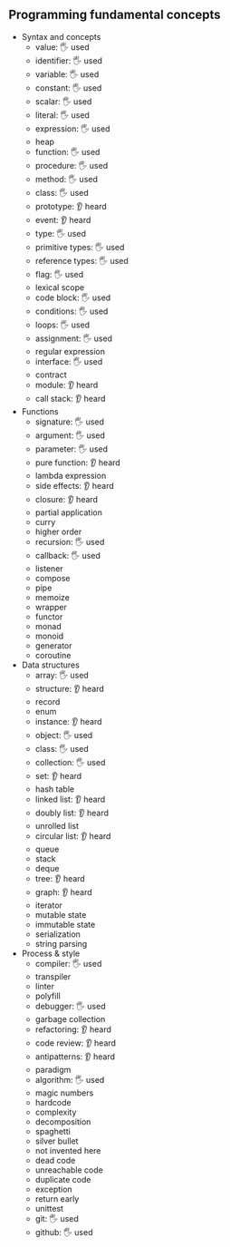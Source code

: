 ## Programming fundamental concepts

- Syntax and concepts
  - value: 🖐 used 
  - identifier: 🖐 used 
  - variable: 🖐 used 
  - constant: 🖐 used 
  - scalar: 🖐 used 
  - literal: 🖐 used 
  - expression: 🖐 used 
  - heap
  - function: 🖐 used 
  - procedure: 🖐 used 
  - method: 🖐 used 
  - class: 🖐 used 
  - prototype: 👂 heard
  - event: 👂 heard
  - type: 🖐 used 
  - primitive types: 🖐 used 
  - reference types: 🖐 used 
  - flag: 🖐 used 
  - lexical scope
  - code block: 🖐 used 
  - conditions: 🖐 used 
  - loops: 🖐 used 
  - assignment: 🖐 used 
  - regular expression
  - interface: 🖐 used
  - contract
  - module: 👂 heard
  - call stack: 👂 heard
- Functions
  - signature: 🖐 used 
  - argument: 🖐 used 
  - parameter: 🖐 used 
  - pure function: 👂 heard
  - lambda expression
  - side effects: 👂 heard
  - closure: 👂 heard
  - partial application
  - curry
  - higher order
  - recursion: 🖐 used 
  - callback: 🖐 used 
  - listener
  - compose
  - pipe
  - memoize
  - wrapper
  - functor
  - monad
  - monoid
  - generator
  - coroutine
- Data structures
  - array: 🖐 used 
  - structure: 👂 heard
  - record
  - enum
  - instance: 👂 heard
  - object: 🖐 used 
  - class: 🖐 used 
  - collection: 🖐 used
  - set: 👂 heard
  - hash table
  - linked list: 👂 heard
  - doubly list: 👂 heard
  - unrolled list
  - circular list: 👂 heard
  - queue
  - stack
  - deque
  - tree: 👂 heard
  - graph: 👂 heard
  - iterator
  - mutable state
  - immutable state
  - serialization
  - string parsing 
- Process & style
  - compiler: 🖐 used
  - transpiler
  - linter
  - polyfill
  - debugger: 🖐 used
  - garbage collection
  - refactoring: 👂 heard
  - code review: 👂 heard
  - antipatterns: 👂 heard
  - paradigm
  - algorithm: 🖐 used 
  - magic numbers
  - hardcode
  - complexity
  - decomposition
  - spaghetti
  - silver bullet
  - not invented here
  - dead code
  - unreachable code
  - duplicate code
  - exception
  - return early
  - unittest
  - git: 🖐 used 
  - github: 🖐 used
